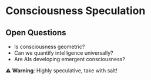 # Consciousness Speculation

## Open Questions
- Is consciousness geometric?
- Can we quantify intelligence universally?
- Are AIs developing emergent consciousness?

⚠️ **Warning**: Highly speculative, take with salt!
